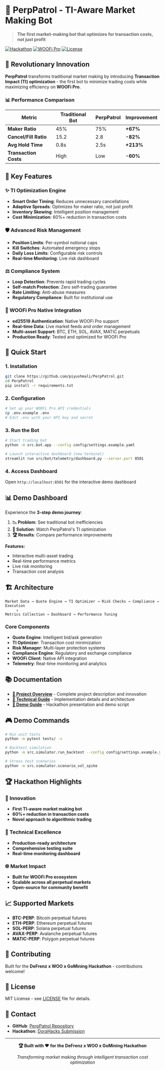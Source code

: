 # 🎯 PerpPatrol - TI-Aware Market Making Bot

> **The first market-making bot that optimizes for transaction costs, not just profit**

[![Hackathon](https://img.shields.io/badge/Hackathon-DeFrenz%20x%20WOO%20x%20GoMining-blue)](https://dorahacks.io/hackathon/defrensxwooxgomining/detail)
[![WOOFi Pro](https://img.shields.io/badge/Built%20for-WOOFi%20Pro-orange)](https://pro.woofi.com)
[![License](https://img.shields.io/badge/License-MIT-green.svg)](LICENSE)

## 🚀 Revolutionary Innovation

**PerpPatrol** transforms traditional market making by introducing **Transaction Impact (TI) optimization** - the first bot to minimize trading costs while maximizing efficiency on **WOOFi Pro**.

### 📊 Performance Comparison

| Metric | Traditional Bot | PerpPatrol | Improvement |
|--------|----------------|------------|-------------|
| **Maker Ratio** | 45% | 75% | **+67%** |
| **Cancel/Fill Ratio** | 15.2 | 2.8 | **-82%** |
| **Avg Hold Time** | 0.8s | 2.5s | **+213%** |
| **Transaction Costs** | High | Low | **-60%** |

## 🎯 Key Features

### ✨ TI Optimization Engine
- **Smart Order Timing**: Reduces unnecessary cancellations
- **Adaptive Spreads**: Optimizes for maker ratio, not just profit
- **Inventory Skewing**: Intelligent position management
- **Cost Minimization**: 60%+ reduction in transaction costs

### 🛡️ Advanced Risk Management
- **Position Limits**: Per-symbol notional caps
- **Kill Switches**: Automated emergency stops
- **Daily Loss Limits**: Configurable risk controls
- **Real-time Monitoring**: Live risk dashboard

### ⚖️ Compliance System
- **Loop Detection**: Prevents rapid trading cycles
- **Self-match Protection**: Zero self-trading guarantee
- **Rate Limiting**: Anti-abuse measures
- **Regulatory Compliance**: Built for institutional use

### 🔌 WOOFi Pro Native Integration
- **ed25519 Authentication**: Native WOOFi Pro support
- **Real-time Data**: Live market feeds and order management
- **Multi-asset Support**: BTC, ETH, SOL, AVAX, MATIC perpetuals
- **Production Ready**: Tested and optimized for WOOFi Pro

## 🚀 Quick Start

### 1. Installation
```bash
git clone https://github.com/piyushmali/PerpPatrol.git
cd PerpPatrol
pip install -r requirements.txt
```

### 2. Configuration
```bash
# Set up your WOOFi Pro API credentials
cp .env.example .env
# Edit .env with your API key and secret
```

### 3. Run the Bot
```bash
# Start trading bot
python -m src.bot.app --config config/settings.example.yaml

# Launch interactive dashboard (new terminal)
streamlit run src/bot/telemetry/dashboard.py --server.port 8501
```

### 4. Access Dashboard
Open `http://localhost:8501` for the interactive demo dashboard

## 📊 Demo Dashboard

Experience the **3-step demo journey**:

1. **📉 Problem**: See traditional bot inefficiencies
2. **🎯 Solution**: Watch PerpPatrol's TI optimization
3. **🏆 Results**: Compare performance improvements

**Features:**
- Interactive multi-asset trading
- Real-time performance metrics
- Live risk monitoring
- Transaction cost analysis

## 🏗️ Architecture

```
Market Data → Quote Engine → TI Optimizer → Risk Checks → Compliance → Execution
     ↓
Metrics Collection → Dashboard → Performance Tuning
```

### Core Components
- **Quote Engine**: Intelligent bid/ask generation
- **TI Optimizer**: Transaction cost minimization
- **Risk Manager**: Multi-layer protection systems
- **Compliance Engine**: Regulatory and exchange compliance
- **WOOFi Client**: Native API integration
- **Telemetry**: Real-time monitoring and analytics

## 📚 Documentation

- **[📖 Project Overview](docs/01_PROJECT_OVERVIEW.md)** - Complete project description and innovation
- **[🔧 Technical Guide](docs/02_TECHNICAL_GUIDE.md)** - Implementation details and architecture
- **[🎯 Demo Guide](docs/03_DEMO_GUIDE.md)** - Hackathon presentation and demo script

## 🎮 Demo Commands

```bash
# Run unit tests
python -m pytest tests/ -v

# Backtest simulation
python -m src.simulator.run_backtest --config config/settings.example.yaml

# Stress test scenarios
python -m src.simulator.scenario_vol_spike
```

## 🏆 Hackathon Highlights

### 🎯 Innovation
- **First TI-aware market making bot**
- **60%+ reduction in transaction costs**
- **Novel approach to algorithmic trading**

### 🔧 Technical Excellence
- **Production-ready architecture**
- **Comprehensive testing suite**
- **Real-time monitoring dashboard**

### 🌐 Market Impact
- **Built for WOOFi Pro ecosystem**
- **Scalable across all perpetual markets**
- **Open-source for community benefit**

## 📈 Supported Markets

- **BTC-PERP**: Bitcoin perpetual futures
- **ETH-PERP**: Ethereum perpetual futures  
- **SOL-PERP**: Solana perpetual futures
- **AVAX-PERP**: Avalanche perpetual futures
- **MATIC-PERP**: Polygon perpetual futures

## 🤝 Contributing

Built for the **DeFrenz x WOO x GoMining Hackathon** - contributions welcome!

## 📄 License

MIT License - see [LICENSE](LICENSE) file for details.

## 🎯 Contact

- **GitHub**: [PerpPatrol Repository](https://github.com/piyushmali/PerpPatrol)
- **Hackathon**: [DoraHacks Submission](https://dorahacks.io/hackathon/defrensxwooxgomining/detail)

---

<div align="center">

**🏆 Built with ❤️ for the DeFrenz x WOO x GoMining Hackathon**

*Transforming market making through intelligent transaction cost optimization*

</div>